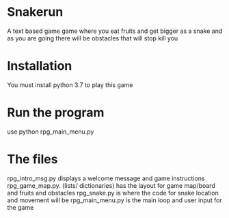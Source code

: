 # Snakerun
A text based game game where you eat fruits and get bigger as a snake and as you are going there will be obstacles that will stop kill you

# Installation
You must install python 3.7 to play this game

# Run the program
use python rpg_main_menu.py

# The files
rpg_intro_msg.py displays a welcome message and game instructions
rpg_game_map.py. (lists/ dictionaries) has the layout for game map/board and fruits and obstacles
rpg_snake.py is where the code for snake location and movement will be
rpg_main_menu.py is the main loop and user input for the game

